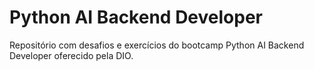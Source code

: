 # Python AI Backend Developer
Repositório com desafios e exercícios do bootcamp Python AI Backend Developer oferecido pela DIO.
